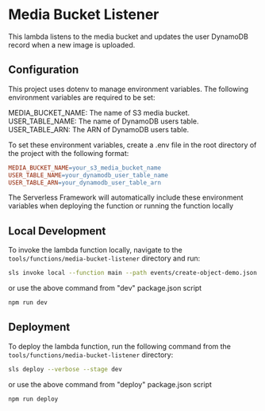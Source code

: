 # Media Bucket Listener 

This lambda listens to the media bucket and updates the user DynamoDB record when a new image is uploaded.

## Configuration

This project uses dotenv to manage environment variables. The following environment variables are required to be set:

MEDIA_BUCKET_NAME: The name of S3 media bucket.
USER_TABLE_NAME: The name of DynamoDB users table.
USER_TABLE_ARN: The ARN of DynamoDB users table.

To set these environment variables, create a .env file in the root directory of the project with the following format:

```makefile
MEDIA_BUCKET_NAME=your_s3_media_bucket_name
USER_TABLE_NAME=your_dynamodb_user_table_name
USER_TABLE_ARN=your_dynamodb_user_table_arn
```

The Serverless Framework will automatically include these environment variables when deploying the function or  running the function locally

## Local Development

To invoke the lambda function locally, navigate to the `tools/functions/media-bucket-listener` directory and run:

```bash
sls invoke local --function main --path events/create-object-demo.json --env .env
```

or use the above command from "dev" package.json script

```bash
npm run dev
```

## Deployment

To deploy the lambda function, run the following command from the `tools/functions/media-bucket-listener` directory:

```bash
sls deploy --verbose --stage dev
```

or use the above command from "deploy" package.json script

```bash
npm run deploy
```
